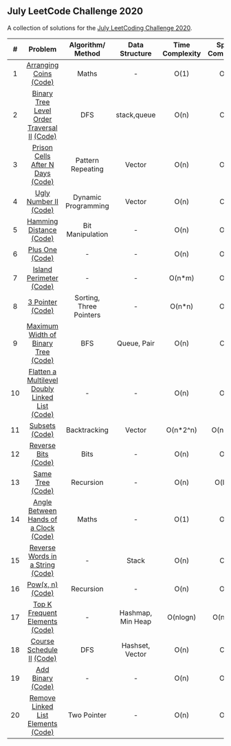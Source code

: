 ## July LeetCode Challenge 2020

A collection of solutions for the [July LeetCoding Challenge 2020](https://leetcode.com/explore/challenge/card/july-leetcoding-challenge/).

| # | Problem | Algorithm/ Method | Data Structure | Time Complexity | Space Complexity |  Difficulty |
|:-:|:-:|:-:|:-:|:-:|:-:|:-:|
| 1 | [Arranging Coins](https://leetcode.com/explore/challenge/card/july-leetcoding-challenge/544/week-1-july-1st-july-7th/3377/)  [(Code)](https://github.com/dikshagoyal26/LeetCode-Solutions/blob/master/june-leetcode-challenge/day1_arranging_coins.cpp)| Maths | - | O(1) | O(1) | Easy |
| 2 | [Binary Tree Level Order Traversal II](https://leetcode.com/explore/challenge/card/july-leetcoding-challenge/544/week-1-july-1st-july-7th/3378/)  [(Code)](https://github.com/dikshagoyal26/LeetCode-Solutions/blob/master/june-leetcode-challenge/day2_binary_tree_level_order_traversal_II.cpp)| DFS | stack,queue | O(n) | O(n) | Easy |
| 3 | [Prison Cells After N Days](https://leetcode.com/explore/challenge/card/july-leetcoding-challenge/544/week-1-july-1st-july-7th/3379/)  [(Code)](https://github.com/dikshagoyal26/LeetCode-Solutions/blob/master/june-leetcode-challenge/day3_prison_cells_after_n_days.cpp)| Pattern Repeating | Vector | O(n) | O(1) | Medium |
| 4 | [Ugly Number II](https://leetcode.com/explore/challenge/card/july-leetcoding-challenge/544/week-1-july-1st-july-7th/3380/)  [(Code)](https://github.com/dikshagoyal26/LeetCode-Solutions/blob/master/june-leetcode-challenge/day4_ugly_number_II.cpp)| Dynamic Programming | Vector | O(n) | O(n) | Medium |
| 5 | [Hamming Distance](https://leetcode.com/explore/challenge/card/july-leetcoding-challenge/544/week-1-july-1st-july-7th/3381/)  [(Code)](https://github.com/dikshagoyal26/LeetCode-Solutions/blob/master/june-leetcode-challenge/day5_hamming_distance.cpp)| Bit Manipulation | - | O(n) | O(1) | Easy |
| 6 | [Plus One](https://leetcode.com/explore/challenge/card/july-leetcoding-challenge/544/week-1-july-1st-july-7th/3382/)  [(Code)](https://github.com/dikshagoyal26/LeetCode-Solutions/blob/master/june-leetcode-challenge/day6_plus_one.cpp)| - | - | O(n) | O(1) | Easy |
| 7 | [Island Perimeter](https://leetcode.com/explore/challenge/card/july-leetcoding-challenge/544/week-1-july-1st-july-7th/3383/)  [(Code)](https://github.com/dikshagoyal26/LeetCode-Solutions/blob/master/june-leetcode-challenge/day7_island_perimeter.cpp)| - | - | O(n*m) | O(1) | Easy |
| 8 | [3 Pointer](https://leetcode.com/explore/challenge/card/july-leetcoding-challenge/545/week-2-july-8th-july-14th/3384/)  [(Code)](https://github.com/dikshagoyal26/LeetCode-Solutions/blob/master/june-leetcode-challenge/day8_3sum.cpp)| Sorting, Three Pointers | - | O(n*n) | O(1) | Medium |
| 9 | [Maximum Width of Binary Tree](https://leetcode.com/explore/challenge/card/july-leetcoding-challenge/545/week-2-july-8th-july-14th/3385/)  [(Code)](https://github.com/dikshagoyal26/LeetCode-Solutions/blob/master/june-leetcode-challenge/day9_maximum_width_of_binary_tree.cpp)| BFS | Queue, Pair | O(n) | O(n) | Medium |
| 10 | [Flatten a Multilevel Doubly Linked List](https://leetcode.com/explore/challenge/card/july-leetcoding-challenge/545/week-2-july-8th-july-14th/3386/)  [(Code)](https://github.com/dikshagoyal26/LeetCode-Solutions/blob/master/june-leetcode-challenge/day10_flatten_multilevel_doubly_linkedlist.cpp)| - | - | O(n) | O(1) | Medium |
| 11 | [Subsets](https://leetcode.com/explore/challenge/card/july-leetcoding-challenge/545/week-2-july-8th-july-14th/3387/)  [(Code)](https://github.com/dikshagoyal26/LeetCode-Solutions/blob/master/june-leetcode-challenge/day11_subsets.cpp)| Backtracking | Vector | O(n*2^n) | O(n*2^n) | Medium |
| 12 | [Reverse Bits](https://leetcode.com/explore/challenge/card/july-leetcoding-challenge/545/week-2-july-8th-july-14th/3388/)  [(Code)](https://github.com/dikshagoyal26/LeetCode-Solutions/blob/master/june-leetcode-challenge/day12_reverse_bits.cpp)| Bits | - | O(n) | O(1) | Easy |
| 13 | [Same Tree](https://leetcode.com/explore/challenge/card/july-leetcoding-challenge/545/week-2-july-8th-july-14th/3389/)  [(Code)](https://github.com/dikshagoyal26/LeetCode-Solutions/blob/master/june-leetcode-challenge/day13_same_tree.cpp)| Recursion | - | O(n) | O(logn) | Easy |
| 14 | [Angle Between Hands of a Clock](https://leetcode.com/explore/challenge/card/july-leetcoding-challenge/545/week-2-july-8th-july-14th/3390/)  [(Code)](https://github.com/dikshagoyal26/LeetCode-Solutions/blob/master/june-leetcode-challenge/day14_angle_between_hands_of_a_clock.cpp)| Maths | - | O(1) | O(1) | Medium |
| 15 | [Reverse Words in a String](https://leetcode.com/explore/challenge/card/july-leetcoding-challenge/546/week-3-july-15th-july-21st/3391/)  [(Code)](https://github.com/dikshagoyal26/LeetCode-Solutions/blob/master/june-leetcode-challenge/day15_reverse_words_in_string.cpp)| - | Stack | O(n) | O(n) | Medium |
| 16 | [Pow(x, n)](https://leetcode.com/explore/challenge/card/july-leetcoding-challenge/546/week-3-july-15th-july-21st/3392/)  [(Code)](https://github.com/dikshagoyal26/LeetCode-Solutions/blob/master/june-leetcode-challenge/day16_pow.cpp)| Recursion | - | O(n) | O(1) | Medium |
| 17 | [Top K Frequent Elements](https://leetcode.com/explore/challenge/card/july-leetcoding-challenge/546/week-3-july-15th-july-21st/3393/)  [(Code)](https://github.com/dikshagoyal26/LeetCode-Solutions/blob/master/june-leetcode-challenge/day17_top_k_frequent_elements.cpp)| - | Hashmap, Min Heap | O(nlogn) | O(nlogn) | Medium |
| 18 | [Course Schedule II](https://leetcode.com/explore/challenge/card/july-leetcoding-challenge/546/week-3-july-15th-july-21st/3394/)  [(Code)](https://github.com/dikshagoyal26/LeetCode-Solutions/blob/master/june-leetcode-challenge/day18_course_schedule_II.cpp)| DFS | Hashset, Vector | O(n) | O(n) | Medium |
| 19 | [Add Binary](https://leetcode.com/explore/challenge/card/july-leetcoding-challenge/546/week-3-july-15th-july-21st/3395/)  [(Code)](https://github.com/dikshagoyal26/LeetCode-Solutions/blob/master/june-leetcode-challenge/day19_add_binary.cpp)| - | - | O(n) | O(1) | Easy |
| 20 | [Remove Linked List Elements](https://leetcode.com/explore/challenge/card/july-leetcoding-challenge/546/week-3-july-15th-july-21st/3396/)  [(Code)](https://github.com/dikshagoyal26/LeetCode-Solutions/blob/master/june-leetcode-challenge/day20_remove_linked_list_elements.cpp)| Two Pointer | - | O(n) | O(1) | Easy |